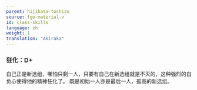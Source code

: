 ```yaml
---
parent: hijikata-toshizo
source: fgo-material-v
id: class-skills
language: zh
weight: 1
translation: "Akiraka"
---
```


### 狂化：D+

自己正是新选组，哪怕只剩一人，只要有自己在新选组就是不灭的，这种强烈的自负心使得他的精神狂化了。
既是初始一人亦是最后一人，孤高的新选组。
